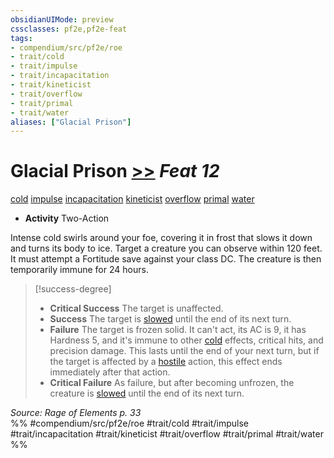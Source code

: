 ```yaml
---
obsidianUIMode: preview
cssclasses: pf2e,pf2e-feat
tags:
- compendium/src/pf2e/roe
- trait/cold
- trait/impulse
- trait/incapacitation
- trait/kineticist
- trait/overflow
- trait/primal
- trait/water
aliases: ["Glacial Prison"]
---
```

# Glacial Prison  [>>](rules/core-rulebook/chapter-9-playing-the-game.md#Actions "Two-Action") *Feat 12*  
[cold](rules/traits/cold.md "Cold Energy & Element Trait")  [impulse](rules/traits/impulse-roe.md "Impulse Action & Ability Trait")  [incapacitation](rules/traits/incapacitation.md "Incapacitation Effect Trait")  [kineticist](rules/traits/kineticist-roe.md "Kineticist Class Trait")  [overflow](rules/traits/overflow-roe.md "Overflow Action & Ability Trait")  [primal](rules/traits/primal.md "Primal Tradition Trait")  [water](rules/traits/water.md "Water Energy & Element Trait")  

- **Activity** Two-Action

Intense cold swirls around your foe, covering it in frost that slows it down and turns its body to ice. Target a creature you can observe within 120 feet. It must attempt a Fortitude save against your class DC. The creature is then temporarily immune for 24 hours.

> [!success-degree] 
> - **Critical Success** The target is unaffected.
> - **Success** The target is [slowed](rules/conditions.md#Slowed) until the end of its next turn.
> - **Failure** The target is frozen solid. It can't act, its AC is 9, it has Hardness 5, and it's immune to other [cold](rules/traits/cold.md "Cold Energy & Element Trait") effects, critical hits, and precision damage. This lasts until the end of your next turn, but if the target is affected by a [hostile](rules/conditions.md#Hostile) action, this effect ends immediately after that action.
> - **Critical Failure** As failure, but after becoming unfrozen, the creature is [slowed](rules/conditions.md#Slowed) until the end of its next turn.

*Source: Rage of Elements p. 33*  
%% #compendium/src/pf2e/roe #trait/cold #trait/impulse #trait/incapacitation #trait/kineticist #trait/overflow #trait/primal #trait/water %%